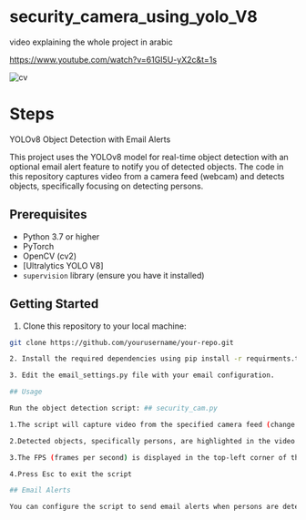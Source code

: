 # security_camera_using_yolo_V8

video explaining the whole project in arabic

https://www.youtube.com/watch?v=61GI5U-yX2c&t=1s

![cv](https://github.com/Amr-Abdellatif/security_camera_using_yolo_V8/assets/92921252/63867958-c0a7-4f2a-a129-db6ddbe65a38)

# Steps

 YOLOv8 Object Detection with Email Alerts

This project uses the YOLOv8 model for real-time object detection with an optional email alert feature to notify you of detected objects. The code in this repository captures video from a camera feed (webcam) and detects objects, specifically focusing on detecting persons.

## Prerequisites

- Python 3.7 or higher
- PyTorch
- OpenCV (cv2)
- [Ultralytics YOLO V8]
- `supervision` library (ensure you have it installed)

## Getting Started

1. Clone this repository to your local machine:

```bash
git clone https://github.com/yourusername/your-repo.git

2. Install the required dependencies using pip install -r requirments.txt

3. Edit the email_settings.py file with your email configuration.

## Usage

Run the object detection script: ## security_cam.py

1.The script will capture video from the specified camera feed (change capture_index if necessary) and perform real-time object detection.

2.Detected objects, specifically persons, are highlighted in the video feed.

3.The FPS (frames per second) is displayed in the top-left corner of the video feed.

4.Press Esc to exit the script

## Email Alerts

You can configure the script to send email alerts when persons are detected in the video feed. Make sure to set up your email settings in the email_settings.py file.
